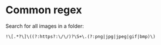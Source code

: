 # Common regex

Search for all images in a folder:

```none
!\[.*?\]\((?:https?:\/\/)?\S+\.(?:png|jpg|jpeg|gif|bmp)\)
```
